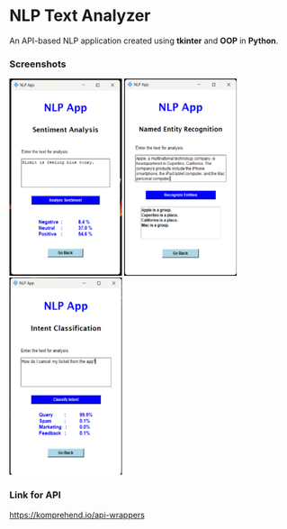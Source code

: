 # NLP Text Analyzer

An API-based NLP application created using **tkinter** and **OOP** in **Python**.

### Screenshots

<span>
<img src="resources/sa.png" height="350" width="200" alt="sa">
<img src="resources/ner.png" height="350" width="200" alt="ner">
<img src="resources/int.png" height="350" width="200" alt="int">
</span>

### Link for API

https://komprehend.io/api-wrappers
